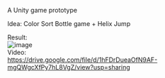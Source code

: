 A Unity game prototype

Idea:
Color Sort Bottle game + Helix Jump

Result:
<br>
![image](https://github.com/user-attachments/assets/3a6c3beb-603a-41d0-9faf-358290a15adc)
<br>
Video:
<br>
https://drive.google.com/file/d/1hFDrDueaOfN9AF-mgQWgcXfPy7hL8VgZ/view?usp=sharing
